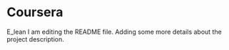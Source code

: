 # Coursera
E_lean
I am editing the README file. Adding some more details about the project description.
